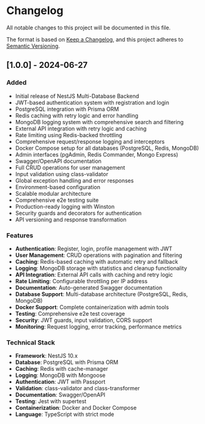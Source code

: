 # Changelog

All notable changes to this project will be documented in this file.

The format is based on [Keep a Changelog](https://keepachangelog.com/en/1.0.0/),
and this project adheres to [Semantic Versioning](https://semver.org/spec/v2.0.0.html).

## [1.0.0] - 2024-06-27

### Added

- Initial release of NestJS Multi-Database Backend
- JWT-based authentication system with registration and login
- PostgreSQL integration with Prisma ORM
- Redis caching with retry logic and error handling
- MongoDB logging system with comprehensive search and filtering
- External API integration with retry logic and caching
- Rate limiting using Redis-backed throttling
- Comprehensive request/response logging and interceptors
- Docker Compose setup for all databases (PostgreSQL, Redis, MongoDB)
- Admin interfaces (pgAdmin, Redis Commander, Mongo Express)
- Swagger/OpenAPI documentation
- Full CRUD operations for user management
- Input validation using class-validator
- Global exception handling and error responses
- Environment-based configuration
- Scalable modular architecture
- Comprehensive e2e testing suite
- Production-ready logging with Winston
- Security guards and decorators for authentication
- API versioning and response transformation

### Features

- **Authentication**: Register, login, profile management with JWT
- **User Management**: CRUD operations with pagination and filtering
- **Caching**: Redis-based caching with automatic retry and fallback
- **Logging**: MongoDB storage with statistics and cleanup functionality
- **API Integration**: External API calls with caching and retry logic
- **Rate Limiting**: Configurable throttling per IP address
- **Documentation**: Auto-generated Swagger documentation
- **Database Support**: Multi-database architecture (PostgreSQL, Redis, MongoDB)
- **Docker Support**: Complete containerization with admin tools
- **Testing**: Comprehensive e2e test coverage
- **Security**: JWT guards, input validation, CORS support
- **Monitoring**: Request logging, error tracking, performance metrics

### Technical Stack

- **Framework**: NestJS 10.x
- **Database**: PostgreSQL with Prisma ORM
- **Caching**: Redis with cache-manager
- **Logging**: MongoDB with Mongoose
- **Authentication**: JWT with Passport
- **Validation**: class-validator and class-transformer
- **Documentation**: Swagger/OpenAPI
- **Testing**: Jest with supertest
- **Containerization**: Docker and Docker Compose
- **Language**: TypeScript with strict mode
